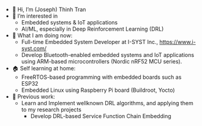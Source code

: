 - 👋 Hi, I’m (Joseph) Thinh Tran
- 👀 I’m interested in 
    - Embedded systems & IoT applications
    - AI/ML, especially in Deep Reinforcement Learning (DRL)
- 🔧 What I am doing now:
    - Full-time Embedded System Developer at I-SYST Inc., https://www.i-syst.com/
    - Develop Bluetooth-enabled embedded systems and IoT applications using ARM-based microcontrollers (Nordic nRF52 MCU series).
- 🏠 Self learning at home:
    - FreeRTOS-based programming with embedded boards such as ESP32
    - Embedded Linux using Raspberry Pi board (Buildroot, Yocto)
- 🌱 Previous work:
    - Learn and Implement wellknown DRL algorithms, and applying them to my research projects
        - Develop DRL-based Service Function Chain Embedding
  
[//]: <> (- 📫 How to reach me: https://github.com/JosephThinhTran)

<!---
JosephThinhTran/JosephThinhTran is a ✨ special ✨ repository because its `README.md` (this file) appears on your GitHub profile.
You can click the Preview link to take a look at your changes.
- 💞️ I’m looking to collaborate on ...
--->
